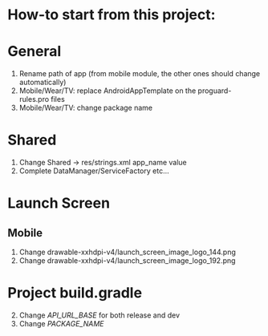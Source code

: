 # How-to start from this project:

# General
1. Rename path of app (from mobile module, the other ones should change automatically)
2. Mobile/Wear/TV: replace AndroidAppTemplate on the proguard-rules.pro files
3. Mobile/Wear/TV: change package name

# Shared
1. Change Shared -> res/strings.xml app_name value
2. Complete DataManager/ServiceFactory etc...

# Launch Screen
## Mobile
1. Change drawable-xxhdpi-v4/launch_screen_image_logo_144.png
2. Change drawable-xxhdpi-v4/launch_screen_image_logo_192.png


# Project build.gradle
2. Change *API_URL_BASE* for both release and dev
3. Change *PACKAGE_NAME*